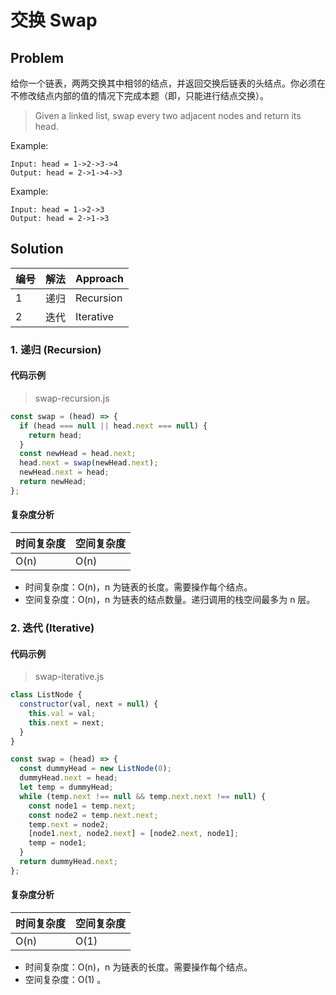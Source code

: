 # 交换 Swap

## Problem

给你一个链表，两两交换其中相邻的结点，并返回交换后链表的头结点。你必须在不修改结点内部的值的情况下完成本题（即，只能进行结点交换）。

> Given a linked list, swap every two adjacent nodes and return its head.

Example:

```
Input: head = 1->2->3->4
Output: head = 2->1->4->3
```

Example:

```
Input: head = 1->2->3
Output: head = 2->1->3
```

## Solution

| 编号 | 解法 | Approach  |
| ---- | ---- | --------- |
| 1    | 递归 | Recursion |
| 2    | 迭代 | Iterative |

### 1. 递归 (Recursion)

#### 代码示例

> swap-recursion.js

``` javascript
const swap = (head) => {
  if (head === null || head.next === null) {
    return head;
  }
  const newHead = head.next;
  head.next = swap(newHead.next);
  newHead.next = head;
  return newHead;
};
```

#### 复杂度分析

| 时间复杂度 | 空间复杂度 |
| ---------- | ---------- |
| O(n)       | O(n)       |

- 时间复杂度：O(n)，n 为链表的长度。需要操作每个结点。
- 空间复杂度：O(n)，n 为链表的结点数量。递归调用的栈空间最多为 n 层。

### 2. 迭代 (Iterative)

#### 代码示例

> swap-iterative.js

``` javascript
class ListNode {
  constructor(val, next = null) {
    this.val = val;
    this.next = next;
  }
}

const swap = (head) => {
  const dummyHead = new ListNode(0);
  dummyHead.next = head;
  let temp = dummyHead;
  while (temp.next !== null && temp.next.next !== null) {
    const node1 = temp.next;
    const node2 = temp.next.next;
    temp.next = node2;
    [node1.next, node2.next] = [node2.next, node1];
    temp = node1;
  }
  return dummyHead.next;
};
```

#### 复杂度分析

| 时间复杂度 | 空间复杂度 |
| ---------- | ---------- |
| O(n)       | O(1)       |

- 时间复杂度：O(n)，n 为链表的长度。需要操作每个结点。
- 空间复杂度：O(1) 。
